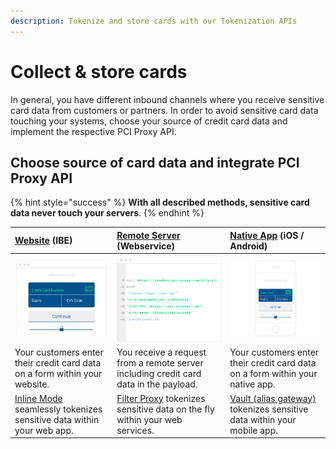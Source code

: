 ```yaml
---
description: Tokenize and store cards with our Tokenization APIs
---
```


# Collect & store cards

In general, you have different inbound channels where you receive sensitive card data from customers or partners. In order to avoid sensitive card data touching your systems, choose your source of credit card data and implement the respective PCI Proxy API.

## Choose source of card data and integrate PCI Proxy API

{% hint style="success" %}
**With all described methods, sensitive card data never touch your servers**.
{% endhint %}

| [**Website**](website-tokenization/) \(IBE\) | [**Remote Server**](filter-payloads.md) \(Webservice\) | [**Native App**](vault.md) \(iOS / Android\) |
| :--- | :--- | :--- |
| ![](../.gitbook/assets/website.png) | ![](../.gitbook/assets/webservice.png) | ![](../.gitbook/assets/app.png) |
| Your customers enter their credit card data on a form within your website. | You receive a request from a remote server including credit card data in the payload. | Your customers enter their credit card data on a form within your native app. |
| [Inline Mode](website-tokenization/) seamlessly tokenizes sensitive data within your web app. | [Filter Proxy](filter-payloads.md) tokenizes sensitive data on the fly within your web services. | [Vault \(alias gateway\)](vault.md) tokenizes sensitive data within your mobile app. |



